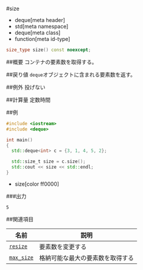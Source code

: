 #size
* deque[meta header]
* std[meta namespace]
* deque[meta class]
* function[meta id-type]

```cpp
size_type size() const noexcept;
```

##概要
コンテナの要素数を取得する。


##戻り値
`deque`オブジェクトに含まれる要素数を返す。


##例外
投げない


##計算量
定数時間


##例
```cpp
#include <iostream>
#include <deque>

int main()
{
  std::deque<int> c = {3, 1, 4, 5, 2};

  std::size_t size = c.size();
  std::cout << size << std::endl;
}
```
* size[color ff0000]

###出力
```
5
```

##関連項目

| 名前 | 説明 |
|-----------------------------|----------------------------------|
| [`resize`](resize.md)     | 要素数を変更する |
| [`max_size`](max_size.md) | 格納可能な最大の要素数を取得する |


